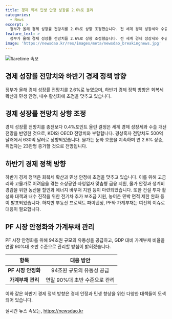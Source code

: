 ```yaml
---
title: 경제 회복 민생 안정 성장률 2.6%로 올려
categories:
  - News
excerpt: >
  정부가 올해 경제 성장률 전망치를 2.6%로 상향 조정했습니다. 전 세계 경제 성장세와 수출 개선세에 힘입어 성장이 이어질 것으로 예상됩니다. 하반기 경제 정책은 내수 활성화와 더불어 회복세 확산과 민생 안정에 초점을 맞추며, 건설투자 부진 등의 속도차에 대비할 계획입니다. 또한, 부동산 프로젝트 파이낸싱과 가계부채 관리에도 관심을 기울일 예정입니다. 전기차 보조금 등을 통해 내수 진작과 지역 활성화에도 노력할 계획입니다.
feature_text: >
  정부가 올해 경제 성장률 전망치를 2.6%로 상향 조정했습니다. 전 세계 경제 성장세와 수출 개선세에 힘입어 성장이 이어질 것으로 예상됩니다. 하반기 경제 정책은 내수 활성화와 더불어 회복세 확산과 민생 안정에 초점을 맞추며, 건설투자 부진 등의 속도차에 대비할 계획입니다. 또한, 부동산 프로젝트 파이낸싱과 가계부채 관리에도 관심을 기울일 예정입니다. 전기차 보조금 등을 통해 내수 진작과 지역 활성화에도 노력할 계획입니다.
image: 'https://newsdao.kr/res/images/meta/newsdao_breakingnews.jpg'
---
```


<p><img src="https://newsdao.kr/res/images/meta/newsdao_breakingnews.jpg" alt="flaretime 속보" /></p>

<h2 data-ke-size="size26">경제 성장률 전망치와 하반기 경제 정책 방향</h2>

<p data-ke-size="size16">정부가 올해 경제 성장률 전망치를 2.6%로 높였으며, 하반기 경제 정책 방향은 회복세 확산과 민생 안정, 내수 활성화에 초점을 맞추고 있습니다.</p>

<h2 data-ke-size="size24">경제 성장률 전망치 상향 조정</h2>

<p data-ke-size="size16">경제 성장률 전망치를 종전보다 0.4%포인트 올린 결정은 세계 경제 성장세와 수출 개선 전망을 반영한 것으로, KDI와 OECD 전망치와 부합합니다. 경상흑자 전망치도 500억 달러에서 630억 달러로 상향되었습니다. 물가는 둔화 흐름을 지속하며 연 2.6% 상승, 취업자는 23만명 증가할 것으로 전망됩니다.</p>

<h2 data-ke-size="size24">하반기 경제 정책 방향</h2>

<p data-ke-size="size16">하반기 경제 정책은 회복세 확산과 민생 안정에 초점을 맞추고 있습니다. 이를 위해 고금리와 고물가로 어려움을 겪는 소상공인·자영업자 맞춤형 금융 지원, 물가 안정과 생계비 경감을 위한 농산물 할인과 에너지 바우처 지원 등이 마련되었습니다. 또한 건설 투자 활성화 대책과 내수 진작을 위한 전기차 추가 보조금 지원, 농어촌 민박 면적 제한 완화 등이 발표되었습니다. 하지만 부동산 프로젝트 파이낸싱, PF와 가계부채는 여전히 이슈로 대응이 필요합니다.</p>

<h2 data-ke-size="size24">PF 시장 안정화와 가계부채 관리</h2>

<p data-ke-size="size16">PF 시장 안정화를 위해 94조원 규모의 유동성을 공급하고, GDP 대비 가계부채 비율을 연말 90%대 초반 수준으로 관리할 방침이 밝혀졌습니다.</p>

<table>
    <thead>
        <tr>
            <th style="text-align: center;">항목</th>
            <th style="text-align: center;">대응 방안</th>
        </tr>
    </thead>
    <tbody>
        <tr>
            <td style="text-align: center;"><b>PF 시장 안정화</b></td>
            <td style="text-align: center;">94조원 규모의 유동성 공급</td>
        </tr>
        <tr>
            <td style="text-align: center;"><b>가계부채 관리</b></td>
            <td style="text-align: center;">연말 90%대 초반 수준으로 관리</td>
        </tr>
    </tbody>
</table>

<p data-ke-size="size16">이와 같은 하반기 경제 정책 방향은 경제 안정과 민생 향상을 위한 다양한 대책들이 모색되어 있습니다.</p>
실시간 뉴스 속보는, <a href="https://newsdao.kr" rel="dofollow">https://newsdao.kr</a>



